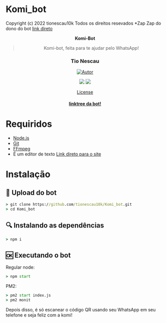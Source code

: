 # Komi_bot
Copyright (c) 2022 tionescau10k
Todos os direitos resevados 
*Zap Zap do dono do bot <a href="Wa.me/559889110607">link direto</a></p> 
<div align="center"

# **Komi-Bot**

>Komi-bot, feita para te ajudar pelo WhatsApp!
>
>

<h3 align="center">Tio Nescau</h3>

<p align="center">
  <a href="https://github.com/SlavyanDesu"><img title="Autor" src="https://img.shields.io/badge/Autor-Tio%20Nescau-purple.svg?style=for-the-badge&logo=github" /></a>
</p>

<p align="center">
  <a href="https://www.npmjs.com/package/@open-wa/wa-automate"><img src="https://img.shields.io/npm/v/@open-wa/wa-automate.svg?color=green" /></a>
  <img src="https://img.shields.io/node/v/@open-wa/wa-automate" />
</p>

<p align="center">
  <a href="https://github.com/SlavyanDesu/BocchiBot#license">License</a>
</p>

<h4 align="center">
  <a href="linktr.ee/komi_bot_">linktree da bot!</a>
</h4>
</div>

# Requiridos
* [Node.js](https://nodejs.org/en/)
* [Git](https://git-scm.com/downloads)
* [FFmpeg](https://www.gyan.dev/ffmpeg/builds/)
* É um editor de texto <a href="https://code.visualstudio.com/">Link direto para o site</a></p> 

# Instalação
## 📝 Upload do bot
```cmd
> git clone https://github.com/tionescau10k/Komi_bot.git
> cd Komi_bot
```

## 🔍 Instalando as dependências
```cmd
> npm i
```

## 🆗 Executando o bot 
Regular node:
```cmd
> npm start
```

PM2:
```cmd
> pm2 start index.js
> pm2 monit
```

Depois disso, é só escanear o código QR usando seu WhatsApp em seu telefone e seja feliz com a komi!
